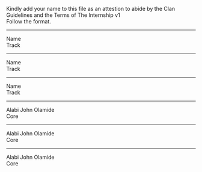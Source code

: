 
Kindly add your name to this file as an attestion to abide by the Clan Guidelines and the Terms of The Internship v1
<br/> Follow the format.<br/> 
___
Name <br/>
Track
___
Name <br/>
Track
___
Name <br/>
Track
___
Alabi John Olamide <br/>
Core
___
Alabi John Olamide <br/>
Core
___
Alabi John Olamide <br/>
Core